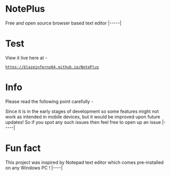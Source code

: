 # NotePlus
Free and open source browser based text editor
|-----|

# Test

View it live here at -

<a href="https://blazeinferno64.github.io/NotePlus">

```
https://blazeinferno64.github.io/NotePlus
```
</a>

# Info
Please read the following point carefully -

Since it is in the early stages of development so some features might not work as intended in mobile devices, but it would be improved upon future updates! So if you spot any such issues then feel free to open up an issue
|-----|

# Fun fact
 This project was inspired by Notepad text editor which comes pre-installed on any Windows PC !
 |----|
